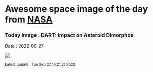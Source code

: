 
# Awesome space image of the day from [NASA](https://api.nasa.gov/)

### Today image : DART: Impact on Asteroid Dimorphos

Date : 2022-09-27


![](https://www.youtube.com/embed/do4Cb__WhlY?rel=0)

<small>Latest update : Tue Sep 27 19:21:21 2022</small>


